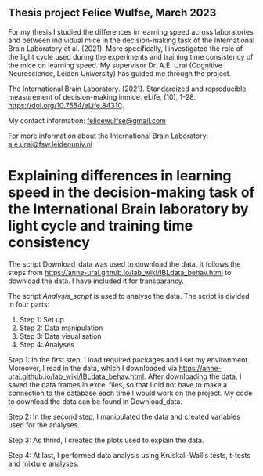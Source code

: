 ## Thesis project Felice Wulfse, March 2023

For my thesis I studied the differences in learning speed across laboratories and between individual mice in the decision-making task of the International Brain Laboratory et al. (2021). More specifically, I investigated the role of the light cycle used during the experiments and training time consistency of the mice on learning speed. My supervisor Dr. A.E. Urai (Cognitive Neuroscience, Leiden University) has guided me through the project. 


The International Brain Laboratory. (2021). Standardized and reproducible measurement of 	decision-making inmice. eLife, (10), 1-28. https://doi.org/10.7554/eLife.84310. 


My contact information: felicewulfse@gmail.com

For more information about the International Brain Laboratory: a.e.urai@fsw.leidenuniv.nl



# Explaining differences in learning speed in the decision-making task of the International Brain laboratory by light cycle and training time consistency

The script Download_data was used to download the data. It follows the steps from https://anne-urai.github.io/lab_wiki/IBLdata_behav.html to download the data. I have included it for transparancy. 

The script _Analysis_script_ is used to analyse the data. The script is divided in four parts:
1. Step 1: Set up 
2. Step 2: Data manipulation
3. Step 3: Data visualisation
4. Step 4: Analyses


Step 1: In the first step, I load required packages and I set my environment. Moreover, I read in the data, which I downloaded via https://anne-urai.github.io/lab_wiki/IBLdata_behav.html. After downloading the data, I saved the data frames in excel files, so that I did not have to make a connection to the database each time I would work on the project. My code to download the data can be found in Download_data. 

Step 2: In the second step, I manipulated the data and created variables used for the analyses. 

Step 3: As thrird, I created the plots used to explain the data.

Step 4: At last, I performed data analysis using Kruskall-Wallis tests, t-tests and mixture analyses. 


